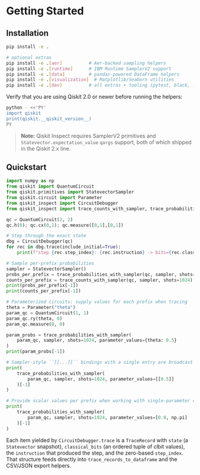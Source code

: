 # Getting Started

## Installation

```bash
pip install -e .

# optional extras
pip install -e .[aer]          # Aer-backed sampling helpers
pip install -e .[runtime]      # IBM Runtime SamplerV2 support
pip install -e .[data]         # pandas-powered DataFrame helpers
pip install -e .[visualization]  # Matplotlib/Seaborn utilities
pip install -e .[dev]          # all extras + tooling (pytest, black, ...)
```

Verify that you are using Qiskit 2.0 or newer before running the helpers:

```bash
python - <<'PY'
import qiskit
print(qiskit.__qiskit_version__)
PY
```

> **Note:** Qiskit Inspect requires SamplerV2 primitives and
> ``Statevector.expectation_value`` ``qargs`` support, both of which shipped in
> the Qiskit 2.x line.

## Quickstart

```python
import numpy as np
from qiskit import QuantumCircuit
from qiskit.primitives import StatevectorSampler
from qiskit.circuit import Parameter
from qiskit_inspect import CircuitDebugger
from qiskit_inspect import trace_counts_with_sampler, trace_probabilities_with_sampler

qc = QuantumCircuit(2, 2)
qc.h(0); qc.cx(0,1); qc.measure([0,1],[0,1])

# Step through the exact state
dbg = CircuitDebugger(qc)
for rec in dbg.trace(include_initial=True):
    print(f"step {rec.step_index}: {rec.instruction} -> bits={rec.classical_bits}")

# Sample per-prefix probabilities
sampler = StatevectorSampler()
probs_per_prefix = trace_probabilities_with_sampler(qc, sampler, shots=1024)
counts_per_prefix = trace_counts_with_sampler(qc, sampler, shots=1024)
print(probs_per_prefix[-1])
print(counts_per_prefix[-1])

# Parameterized circuits: supply values for each prefix when tracing
theta = Parameter("theta")
param_qc = QuantumCircuit(1, 1)
param_qc.ry(theta, 0)
param_qc.measure(0, 0)

param_probs = trace_probabilities_with_sampler(
    param_qc, sampler, shots=1024, parameter_values={theta: 0.5}
)
print(param_probs[-1])

# Sampler-style ``[[...]]`` bindings with a single entry are broadcast to every prefix.
print(
    trace_probabilities_with_sampler(
        param_qc, sampler, shots=1024, parameter_values=[[0.5]]
    )[-1]
)

# Provide scalar values per prefix when working with single-parameter circuits.
print(
    trace_probabilities_with_sampler(
        param_qc, sampler, shots=1024, parameter_values=[0.0, np.pi]
    )[-1]
)
```

Each item yielded by ``CircuitDebugger.trace`` is a ``TraceRecord`` with
``state`` (a ``Statevector`` snapshot), ``classical_bits`` (an ordered tuple of
clbit values), the ``instruction`` that produced the step, and the zero-based
``step_index``. That structure feeds directly into ``trace_records_to_dataframe``
and the CSV/JSON export helpers.
